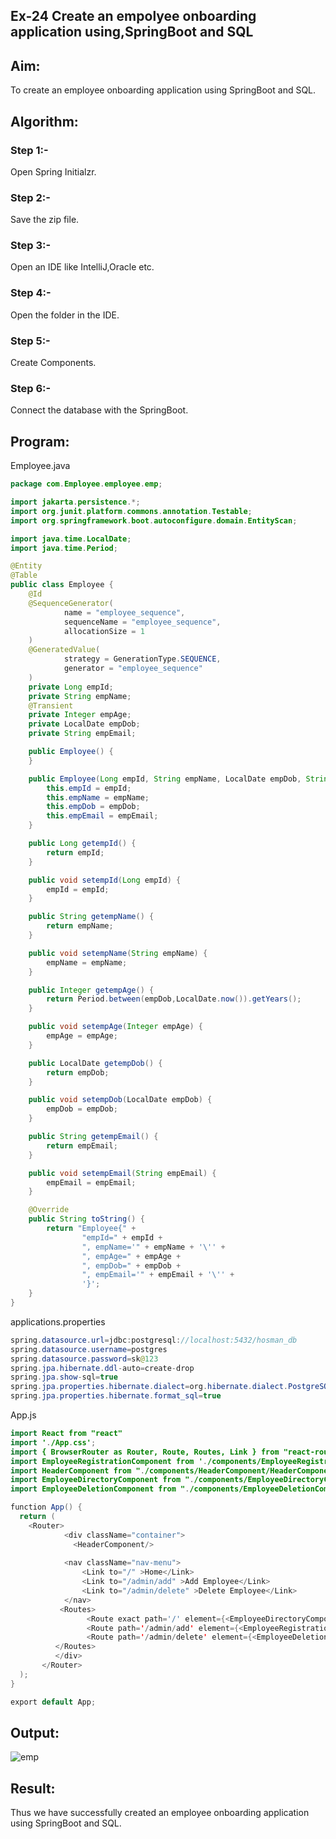 ## Ex-24 Create an empolyee onboarding application using,SpringBoot and SQL
## Aim:
To create an employee onboarding application using SpringBoot and SQL.

## Algorithm:
### Step 1:- 
Open Spring Initialzr.

### Step 2:-
Save the zip file.

### Step 3:-
Open an IDE like IntelliJ,Oracle etc.

### Step 4:-
Open the folder in the IDE.

### Step 5:-
Create Components.

### Step 6:-
Connect the database with the SpringBoot.

## Program:
Employee.java
```java
package com.Employee.employee.emp;

import jakarta.persistence.*;
import org.junit.platform.commons.annotation.Testable;
import org.springframework.boot.autoconfigure.domain.EntityScan;

import java.time.LocalDate;
import java.time.Period;

@Entity
@Table
public class Employee {
    @Id
    @SequenceGenerator(
            name = "employee_sequence",
            sequenceName = "employee_sequence",
            allocationSize = 1
    )
    @GeneratedValue(
            strategy = GenerationType.SEQUENCE,
            generator = "employee_sequence"
    )
    private Long empId;
    private String empName;
    @Transient
    private Integer empAge;
    private LocalDate empDob;
    private String empEmail;

    public Employee() {
    }

    public Employee(Long empId, String empName, LocalDate empDob, String empEmail) {
        this.empId = empId;
        this.empName = empName;
        this.empDob = empDob;
        this.empEmail = empEmail;
    }

    public Long getempId() {
        return empId;
    }

    public void setempId(Long empId) {
        empId = empId;
    }

    public String getempName() {
        return empName;
    }

    public void setempName(String empName) {
        empName = empName;
    }

    public Integer getempAge() {
        return Period.between(empDob,LocalDate.now()).getYears();
    }

    public void setempAge(Integer empAge) {
        empAge = empAge;
    }

    public LocalDate getempDob() {
        return empDob;
    }

    public void setempDob(LocalDate empDob) {
        empDob = empDob;
    }

    public String getempEmail() {
        return empEmail;
    }

    public void setempEmail(String empEmail) {
        empEmail = empEmail;
    }

    @Override
    public String toString() {
        return "Employee{" +
                "empId=" + empId +
                ", empName='" + empName + '\'' +
                ", empAge=" + empAge +
                ", empDob=" + empDob +
                ", empEmail='" + empEmail + '\'' +
                '}';
    }
}
```
applications.properties
```java
spring.datasource.url=jdbc:postgresql://localhost:5432/hosman_db
spring.datasource.username=postgres
spring.datasource.password=sk@123
spring.jpa.hibernate.ddl-auto=create-drop
spring.jpa.show-sql=true
spring.jpa.properties.hibernate.dialect=org.hibernate.dialect.PostgreSQLDialect
spring.jpa.properties.hibernate.format_sql=true
```
App.js
```java
import React from "react"
import './App.css';
import { BrowserRouter as Router, Route, Routes, Link } from "react-router-dom";
import EmployeeRegistrationComponent from './components/EmployeeRegistrationComponent/EmployeeRegistrationComponent';
import HeaderComponent from "./components/HeaderComponent/HeaderComponent";
import EmployeeDirectoryComponent from "./components/EmployeeDirectoryComponent/EmployeeDirectoryComponent";
import EmployeeDeletionComponent from "./components/EmployeeDeletionComponent/EmployeeDeletionComponent";

function App() {
  return (
    <Router>
            <div className="container">
              <HeaderComponent/>
              
            <nav className="nav-menu">
                <Link to="/" >Home</Link>
                <Link to="/admin/add" >Add Employee</Link>
                <Link to="/admin/delete" >Delete Employee</Link>
            </nav>
           <Routes>
                 <Route exact path='/' element={<EmployeeDirectoryComponent/>}></Route>
                 <Route path='/admin/add' element={<EmployeeRegistrationComponent/>}></Route>
                 <Route path='/admin/delete' element={<EmployeeDeletionComponent/>}></Route>
          </Routes>
          </div>
       </Router>
  );
}

export default App;
```
## Output:
![emp](https://github.com/SarankumarJ/Employee-Onboarding-Application/assets/94778101/5d2523bc-a320-4455-9c10-127a4c81efa3)



## Result:
Thus we have successfully created an employee onboarding application using SpringBoot and SQL.
